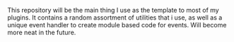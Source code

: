 This repository will be the main thing I use as the template to most of my plugins.
It contains a random assortment of utilities that i use, as well as a unique event handler to create module based code for events.
Will become more neat in the future.
